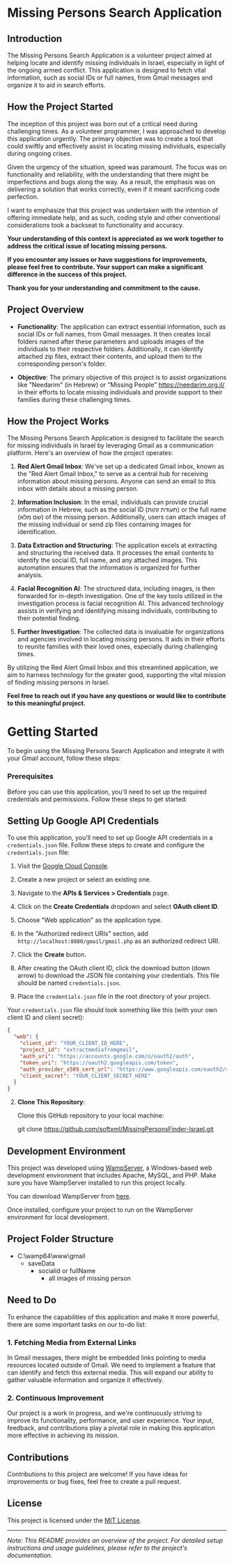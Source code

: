 
# Missing Persons Search Application

## Introduction

The Missing Persons Search Application is a volunteer project aimed at helping locate and identify missing individuals in Israel, especially in light of the ongoing armed conflict. This application is designed to fetch vital information, such as social IDs or full names, from Gmail messages and organize it to aid in search efforts.

## How the Project Started

The inception of this project was born out of a critical need during challenging times. As a volunteer programmer, I was approached to develop this application urgently. The primary objective was to create a tool that could swiftly and effectively assist in locating missing individuals, especially during ongoing crises.

Given the urgency of the situation, speed was paramount. The focus was on functionality and reliability, with the understanding that there might be imperfections and bugs along the way. As a result, the emphasis was on delivering a solution that works correctly, even if it meant sacrificing code perfection.

I want to emphasize that this project was undertaken with the intention of offering immediate help, and as such, coding style and other conventional considerations took a backseat to functionality and accuracy.

**Your understanding of this context is appreciated as we work together to address the critical issue of locating missing persons.**

**If you encounter any issues or have suggestions for improvements, please feel free to contribute. Your support can make a significant difference in the success of this project.**

**Thank you for your understanding and commitment to the cause.**

## Project Overview

- **Functionality**: The application can extract essential information, such as social IDs or full names, from Gmail messages. It then creates local folders named after these parameters and uploads images of the individuals to their respective folders. Additionally, it can identify attached zip files, extract their contents, and upload them to the corresponding person's folder.

- **Objective**: The primary objective of this project is to assist organizations like "Needarim" (in Hebrew) or "Missing People" https://needarim.org.il/ in their efforts to locate missing individuals and provide support to their families during these challenging times.

## How the Project Works

The Missing Persons Search Application is designed to facilitate the search for missing individuals in Israel by leveraging Gmail as a communication platform. Here's an overview of how the project operates:

1. **Red Alert Gmail Inbox**: We've set up a dedicated Gmail inbox, known as the "Red Alert Gmail Inbox," to serve as a central hub for receiving information about missing persons. Anyone can send an email to this inbox with details about a missing person.

2. **Information Inclusion**: In the email, individuals can provide crucial information in Hebrew, such as the social ID (תעודת זהות) or the full name (שם מלא) of the missing person. Additionally, users can attach images of the missing individual or send zip files containing images for identification.

3. **Data Extraction and Structuring**: The application excels at extracting and structuring the received data. It processes the email contents to identify the social ID, full name, and any attached images. This automation ensures that the information is organized for further analysis.

4. **Facial Recognition AI**: The structured data, including images, is then forwarded for in-depth investigation. One of the key tools utilized in the investigation process is facial recognition AI. This advanced technology assists in verifying and identifying missing individuals, contributing to their potential finding.

5. **Further Investigation**: The collected data is invaluable for organizations and agencies involved in locating missing persons. It aids in their efforts to reunite families with their loved ones, especially during challenging times.

By utilizing the Red Alert Gmail Inbox and this streamlined application, we aim to harness technology for the greater good, supporting the vital mission of finding missing persons in Israel.

**Feel free to reach out if you have any questions or would like to contribute to this meaningful project.**


# Getting Started

To begin using the Missing Persons Search Application and integrate it with your Gmail account, follow these steps:

### Prerequisites

Before you can use this application, you'll need to set up the required credentials and permissions. Follow these steps to get started:

## Setting Up Google API Credentials

To use this application, you'll need to set up Google API credentials in a `credentials.json` file. Follow these steps to create and configure the `credentials.json` file:

1. Visit the [Google Cloud Console](https://console.cloud.google.com/).

2. Create a new project or select an existing one.

3. Navigate to the **APIs & Services > Credentials** page.

4. Click on the **Create Credentials** dropdown and select **OAuth client ID**.

5. Choose "Web application" as the application type.

6. In the "Authorized redirect URIs" section, add `http://localhost:8080/gmail/gmail.php` as an authorized redirect URI.

7. Click the **Create** button.

8. After creating the OAuth client ID, click the download button (down arrow) to download the JSON file containing your credentials. This file should be named `credentials.json`.

9. Place the `credentials.json` file in the root directory of your project.

Your `credentials.json` file should look something like this (with your own client ID and client secret):

```json
{
  "web": {
    "client_id": "YOUR_CLIENT_ID_HERE",
    "project_id": "extractmediafromgmail",
    "auth_uri": "https://accounts.google.com/o/oauth2/auth",
    "token_uri": "https://oauth2.googleapis.com/token",
    "auth_provider_x509_cert_url": "https://www.googleapis.com/oauth2/v1/certs",
    "client_secret": "YOUR_CLIENT_SECRET_HERE"
  }
}
```


2. **Clone This Repository**:

   Clone this GitHub repository to your local machine:

   git clone https://github.com/softxml/MissingPersonsFinder-Israel.git


**Development Environment**
-----------------------

This project was developed using [WampServer](https://www.wampserver.com/en/), a Windows-based web development environment that includes Apache, MySQL, and PHP. Make sure you have WampServer installed to run this project locally.

You can download WampServer from [here](https://www.wampserver.com/en/).

Once installed, configure your project to run on the WampServer environment for local development.


**Project Folder Structure**
------------------------

- C:\wamp64\www\gmail
  - saveData
    - socialid or fullName
      - all images of missing person


## Need to Do

To enhance the capabilities of this application and make it more powerful, there are some important tasks on our to-do list:

### 1. Fetching Media from External Links

In Gmail messages, there might be embedded links pointing to media resources located outside of Gmail. We need to implement a feature that can identify and fetch this external media. This will expand our ability to gather valuable information and organize it effectively.

### 2. Continuous Improvement

Our project is a work in progress, and we're continuously striving to improve its functionality, performance, and user experience. Your input, feedback, and contributions play a pivotal role in making this application more effective in achieving its mission.



## Contributions

Contributions to this project are welcome! If you have ideas for improvements or bug fixes, feel free to create a pull request.

## License

This project is licensed under the [MIT License](LICENSE).

---

*Note: This README provides an overview of the project. For detailed setup instructions and usage guidelines, please refer to the project's documentation.*

